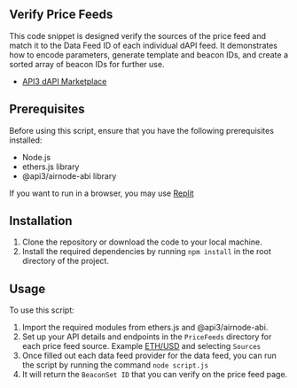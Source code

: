 ## Verify Price Feeds

This code snippet is designed verify the sources of the price feed and match it to the Data Feed ID of each individual dAPI feed.  It demonstrates how to encode parameters, generate template and beacon IDs, and create a sorted array of beacon IDs for further use. 
- [API3 dAPI Marketplace]('https://market.api3.org/dapis?statuses=managed')


## Prerequisites

Before using this script, ensure that you have the following prerequisites installed:

- Node.js
- ethers.js library
- @api3/airnode-abi library

If you want to run in a browser, you may use [Replit]('https://replit.com/@billyjitsu/verifypricefeed')

## Installation

1. Clone the repository or download the code to your local machine.
2. Install the required dependencies by running `npm install` in the root directory of the project.

## Usage

To use this script:

1. Import the required modules from ethers.js and @api3/airnode-abi.
2. Set up your API details and endpoints in the `PriceFeeds` directory for each price feed source. Example [ETH/USD]('https://market.api3.org/dapis/gnosis/ETH-USD') and selecting `Sources`
3. Once filled out each data feed provider for the data feed, you can run the script by running the command `node script.js`
4. It will return the `BeaconSet ID` that you can verify on the price feed page.

